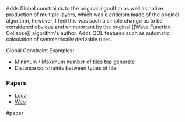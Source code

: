 Adds Global constraints to the original algorithm as well as native production of multiple layers, which was a criticism made of the original algorithm, however, I feel this was such a simple change as to be considered obvious and unimportant by the original [[Wave Function Collapse]] algorithm's author. Adds QOL features such as automatic calculation of symmetrically derivable rules.

Global Constraint Examples:
- Minimum / Maximum number of tiles top generate
- Distance constraints between types of tile

### Papers
- [Local](file:///W:/Bsc%20Computing/Dissertation/Third%20Party/Papers/Automatic%20Generation%20of%20Game%20Levels%20Based%20on%20Controllable%20Wave%20Function%20Collapse.pdf)
- [Web](https://link.springer.com/chapter/10.1007/978-3-030-65736-9_3)


#paper
